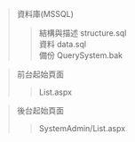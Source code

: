 >資料庫(MSSQL)
>>結構與描述 structure.sql</br>
>>資料 data.sql</br>
>>備份 QuerySystem.bak</br>

>前台起始頁面
>>List.aspx

>後台起始頁面
>>SystemAdmin/List.aspx
